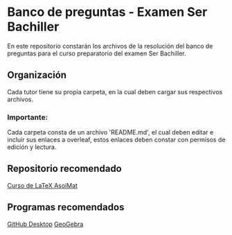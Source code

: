 # Banco de preguntas - Examen Ser Bachiller
En este repositorio constarán los archivos de la resolución del banco de preguntas para el curso preparatorio del examen Ser Bachiller.

## Organización
Cada tutor tiene su propia carpeta, en la cual deben cargar sus respectivos archivos.

### Importante:
Cada carpeta consta de un archivo 'README.md', el cual deben editar e incluir sus enlaces a overleaf, estos enlaces deben constar con permisos de edición y lectura.


## Repositorio recomendado
[Curso de LaTeX AsoiMat](https://github.com/andresrmt/Curso_LaTeX_AsoiMat)

## Programas recomendados
[GitHub Desktop](http://desktop.github.com/)
[GeoGebra](http://geogebra.org/)
